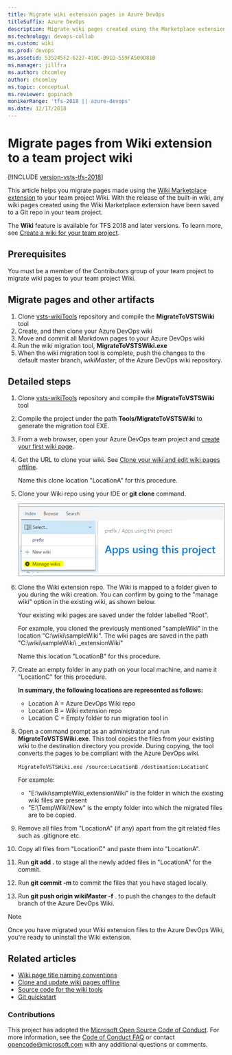 ```yaml
---
title: Migrate wiki extension pages in Azure DevOps
titleSuffix: Azure DevOps  
description: Migrate wiki pages created using the Marketplace extension to the Azure DevOps wiki
ms.technology: devops-collab
ms.custom: wiki
ms.prod: devops
ms.assetid: 535245F2-6227-410C-B91D-559FA509D81B
ms.manager: jillfra
ms.author: chcomley
author: chcomley
ms.topic: conceptual
ms.reviewer: gopinach
monikerRange: 'tfs-2018 || azure-devops'
ms.date: 12/17/2018  
---
```


# Migrate pages from Wiki extension to a team project wiki

[!INCLUDE [version-vsts-tfs-2018](../../_shared/version-vsts-tfs-2018.md)]

This article helps you migrate pages made using the [Wiki Marketplace  extension](https://marketplace.visualstudio.com/items?itemName=ms-devlabs.wiki) to your team project Wiki. With the release of the built-in wiki, any wiki pages created using the Wiki Marketplace extension have been saved to a Git repo in your team project. 

The **Wiki** feature is available for TFS 2018 and later versions. To learn more, see [Create a wiki for your team project](wiki-create-repo.md).  

## Prerequisites

You must be a member of the Contributors group of your team project to migrate wiki pages to your team project Wiki.  

## Migrate pages and other artifacts

1. Clone [vsts-wikiTools](https://github.com/Microsoft/vsts-wikiTools) repository and compile the **MigrateToVSTSWiki** tool
2. Create, and then clone your Azure DevOps wiki
3. Move and commit all Markdown pages to your Azure DevOps wiki
4. Run the wiki migration tool, **MigrateToVSTSWiki.exe**
5. When the wiki migration tool is complete, push the changes to the default master branch, *wikiMaster*, of the Azure DevOps wiki repository.

## Detailed steps

1. Clone [vsts-wikiTools](https://github.com/Microsoft/vsts-wikiTools) repository and compile the **MigrateToVSTSWiki** tool

2. Compile the project under the path **Tools/MigrateToVSTSWiki** to generate the migration tool EXE.
  
3. From a web browser, open your Azure DevOps team project and [create your first wiki page](wiki-create-repo.md).

4. Get the URL to clone your wiki. See [Clone your wiki and edit wiki pages offline](wiki-update-offline.md).  

   Name this clone location "LocationA" for this procedure.

5. Clone your Wiki repo using your IDE or **git clone** command.

	<img src="_img/wiki/migrate-wiki-manage-wikis.png" alt="Manage wikis menu option" style="border: 1px solid #C3C3C3;" />

6. Clone the Wiki extension repo. The Wiki is mapped to a folder given to you during the wiki creation. You can confirm by going to the "manage wiki" option in the existing wiki, as shown below.

   Your existing wiki pages are saved under the folder labelled "Root".

   For example, you cloned the previously mentioned "sampleWiki" in the location "C:\wiki\sampleWiki". The wiki pages are saved in the path "C:\wiki\sampleWiki\ _extensionWiki"

   Name this location "LocationB" for this procedure.

7. Create an empty folder in any path on your local machine, and name it "LocationC" for this procedure.  

   **In summary, the following locations are represented as follows:**
   - Location A = Azure DevOps Wiki repo
   - Location B = Wiki extension repo
   - Location C = Empty folder to run migration tool in

8. Open a command prompt as an administrator and run **MigrateToVSTSWiki.exe**.  This tool copies the files from your existing wiki to the destination directory you provide. During copying, the tool converts the pages to be compliant with the Azure DevOps wiki.

	`MigrateToVSTSWiki.exe /source:LocationB /destination:LocationC`

	For example:
	- "E:\wiki\sampleWiki\_extensionWiki" is the folder in which the existing wiki files are present
	- "E:\Temp\Wiki\New" is the empty folder into which the migrated files are to be copied.

9. Remove all files from "LocationA" (if any) apart from the git related files such as .gitignore etc.

11. Copy all files from "LocationC" and paste them into "LocationA".

11. Run **git add .** to stage all the newly added files in  "LocationA" for the commit.
  
12. Run **git commit -m <commit message>** to commit the files that you have staged locally.

13. Run **git push origin wikiMaster -f** . to push the changes to the default branch of the Azure DevOps Wiki.

>[!NOTE]  
>Once you have migrated your Wiki extension files to the Azure DevOps Wiki, you're ready to uninstall the Wiki extension.

## Related articles
  
- [Wiki page title naming conventions](add-edit-wiki.md#page-title-names)  
- [Clone and update wiki pages offline](wiki-update-offline.md)  
- [Source code for the wiki tools](https://github.com/Microsoft/vsts-wikiTools)  
- [Git quickstart](../../repos/git/gitquickstart.md)

### Contributions

This project has adopted the [Microsoft Open Source Code of Conduct](https://opensource.microsoft.com/codeofconduct/). For more information, see the [Code of Conduct FAQ](https://opensource.microsoft.com/codeofconduct/faq/) or contact [opencode@microsoft.com](mailto:opencode@microsoft.com) with any additional questions or comments.
